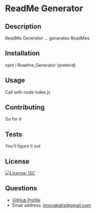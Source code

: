 # ReadMe Generator
  ## Description
   ReadMe Generator ... generates ReadMes. 
  ## Installation
   npm i Readme_Generator (pretend)
  ## Usage
   Call with node index.js
  ## Contributing
   Go for it
  ## Tests
   You'll figure it out

  ## License
  [![License: ISC](https://img.shields.io/badge/License-ISC-blue.svg)](https://opensource.org/licenses/ISC)

  ## Questions
  * [GitHub Profile](http://github.com/osteophagy)
  * Email address: mnovakahs@gmail.com
